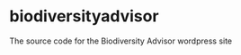 biodiversityadvisor
===================

The source code for the Biodiversity Advisor wordpress site
